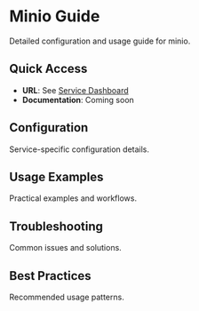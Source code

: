 # Minio Guide

Detailed configuration and usage guide for minio.

## Quick Access
- **URL**: See [Service Dashboard](../services.md#service-dashboard)
- **Documentation**: Coming soon

## Configuration
Service-specific configuration details.

## Usage Examples
Practical examples and workflows.

## Troubleshooting
Common issues and solutions.

## Best Practices
Recommended usage patterns.
